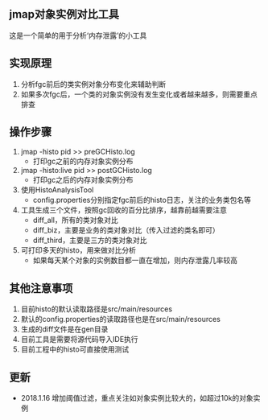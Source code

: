 ## jmap对象实例对比工具

这是一个简单的用于分析‘内存泄露’的小工具

## 实现原理
1. 分析fgc前后的类实例对象分布变化来辅助判断
2. 如果多次fgc后，一个类的对象实例没有发生变化或者越来越多，则需要重点排查

## 操作步骤
1. jmap -histo pid >> preGCHisto.log
    - 打印gc之前的内存对象实例分布
2. jmap -histo:live pid >> postGCHisto.log
    - 打印gc之后的内存对象实例分布
3. 使用HistoAnalysisTool
    - config.properties分别指定fgc前后的histo日志，关注的业务类包名等
4. 工具生成三个文件，按照gc回收的百分比排序，越靠前越需要注意
    - diff_all，所有的类对象对比
    - diff_biz，主要是业务的类对象对比（传入过滤的类名即可）
    - diff_third，主要是三方的类对象对比
5. 可打印多天的histo，用来做对比分析
    - 如果每天某个对象的实例数目都一直在增加，则内存泄露几率较高
    
## 其他注意事项
1. 目前histo的默认读取路径是src/main/resources
2. 默认的config.properties的读取路径也是在src/main/resources
3. 生成的diff文件是在gen目录
4. 目前工具是需要将源代码导入IDE执行
5. 目前工程中的histo可直接使用测试

## 更新
- 2018.1.16 增加阈值过滤，重点关注如对象实例比较大的，如超过10k的对象实例

